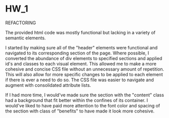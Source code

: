 # HW_1

REFACTORING

The provided html code was mostly functional but lacking in a variety of semantic elements. 

I started by making sure all of the "header" elements were functional and navigated to its corresponding section of the page. Where possible, I converted the abundance of div elements to specified sections and applied id's and classes to each visual element. This allowed me to make a more cohesive and concise CSS file without an unnecessary amount of repetition. This will also allow for more specific changes to be applied to each element if there is ever a need to do so. The CSS file was easier to navigate and augment with consolidated attribute lists.

If I had more time, I would've made sure the section with the "content" class had a background that fit better within the confines of its container. I would've liked to have paid more attention to the font color and spacing of the section with class of "benefits" to have made it look more cohesive.
